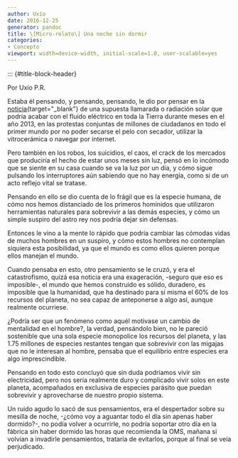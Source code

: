```yaml
---
author: Uxío
date: 2016-12-25
generator: pandoc
title: \[Micro-relato\] Una noche sin dormir
categories:
- Concepto
viewport: width=device-width, initial-scale=1.0, user-scalable=yes
---
```


::: {#title-block-header}

Por Uxío P.R.

Estaba él pensando, y pensando, pensando, le dio por pensar en la
[noticia](http://www.20minutos.es/noticia/821667/0/explosion/solar/tierra/){target="_blank"}
de una supuesta llamarada o radiación solar que podría acabar con el
fluido eléctrico en toda la Tierra durante meses en el año 2013, en las
protestas conjuntas de millones de ciudadanos en todo el primer mundo
por no poder secarse el pelo con secador, utilizar la vitrocerámica o
navegar por internet.

Pero también en los robos, los suicidios, el caos, el crack de los
mercados que produciría el hecho de estar unos meses sin luz, pensó en
lo incómodo que se siente en su casa cuando se va la luz por un día, y
cómo sigue pulsando los interruptores aún sabiendo que no hay energía,
como si de un acto reflejo vital se tratase.

Pensando en ello se dio cuenta de lo frágil que es la especie humana, de
cómo nos hemos distanciado de los primeros homínidos que utilizaron
herramientas naturales para sobrevivir a las demás especies, y cómo un
simple suspiro del astro rey nos podría dejar sin defensas.

Entonces le vino a la mente lo rápido que podría cambiar las cómodas
vidas de muchos hombres en un suspiro, y cómo estos hombres no
contemplan siquiera esta posibilidad, ya que el mundo es como ellos
quieren porque ellos manejan el mundo.

Cuando pensaba en esto, otro pensamiento se le cruzó, y era el
catastrofismo, quizá esa noticia era una exageración, -seguro que eso es
imposible-, el mundo que hemos construido es sólido, duradero, es
imposible que la humanidad, que ha destinado para sí misma el 60% de los
recursos del planeta, no sea capaz de anteponerse a algo así, aunque
realmente ocurriese.

¿Podría ser que un fenómeno como aquél motivase un cambio de mentalidad
en el hombre?, la verdad, pensándolo bien, no le pareció sostenible que
una sola especie monopolice los recursos del planeta, y las 1.75
millones de especies restantes tengan que sobrevivir con las migajas que
no le interesan al hombre, pensaba que el equilibrio entre especies era
algo imprescindible.

Pensando en todo esto concluyó que sin duda podríamos vivir sin
electricidad, pero nos sería realmente duro y complicado vivir solos en
este planeta, acompañados en exclusiva de especies parásito que puedan
sobrevivir y aprovecharse de nuestro propio sistema.

Un ruido agudo lo sacó de sus pensamientos, era el despertador sobre su
mesilla de noche, -¿cómo voy a aguantar todo el día sin apenas haber
dormido?-, no podía volver a ocurrirle, no podría soportar otro día en
la fábrica sin haber dormido las horas que recomienda la OMS, mañana si
volvían a invadirle pensamientos, trataría de evitarlos, porque al final
se veía perjudicado.

